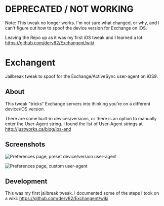 # DEPRECATED / NOT WORKING

Note: This tweak no longer works. I'm not sure what changed, or why, and I can't figure out how to spoof the device version for Exchange on iOS.

Leaving the Repo up as it was my first iOS tweak and I learned a lot: https://github.com/derv82/Exchangent/wiki

# Exchangent

Jailbreak tweak to spoof for the Exchange/ActiveSync user-agent on iOS9.

## About

This tweak "tricks" Exchange servers into thinking you're on a different device/iOS version.

There are some built-in devices/versions, or there is an option to manually enter the User-Agent string. I found the list of User-Agent strings at http://justworks.ca/blog/ios-and

## Screenshots

![Preferences page, preset device/version user-agent](https://github.com/derv82/Exchangent/raw/master/screenshots/IMG_1697.PNG)

![Preferences page, custom user-agent](https://github.com/derv82/Exchangent/raw/master/screenshots/IMG_1699.PNG)

## Development

This was my first jailbreak tweak. I documented some of the steps I took on a wiki: https://github.com/derv82/Exchangent/wiki

